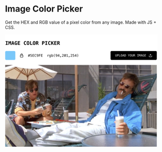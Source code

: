 # Image Color Picker

Get the HEX and RGB value of a pixel color from any image. Made with JS + CSS.

[![Image Color Picker](https://raw.githubusercontent.com/iamjohnmills/image-color-picker/master/screenshot.png)](https://iamjohnmills.github.io/image-color-picker)